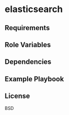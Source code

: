 elasticsearch
=============

Requirements
------------

Role Variables
--------------

Dependencies
------------

Example Playbook
----------------


License
-------

BSD
